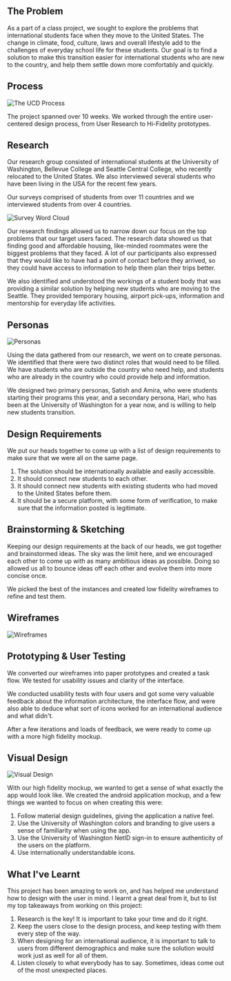 ## The Problem

As a part of a class project, we sought to explore the problems that international students face when they move to the United States. The change in climate, food, culture, laws and overall lifestyle add to the challenges of everyday school life for these students. Our goal is to find a solution to make this transition easier for international students who are new to the country, and help them settle down more comfortably and quickly.

## Process

![The UCD Process](assets/img/projects/uwise/process-1.png)

The project spanned over 10 weeks. We worked through the entire user-centered design process, from User Research to Hi-Fidelity prototypes.

## Research

Our research group consisted of international students at the University of Washington, Bellevue College and Seattle Central College, who recently relocated to the United States. We also interviewed several students who have been living in the USA for the recent few years.

Our surveys comprised of students from over 11 countries and we interviewed students from over 4 countries.

![Survey Word Cloud](assets/img/projects/uwise/research-1.png)

Our research findings allowed us to narrow down our focus on the top problems that our target users faced. The research data showed us that finding good and affordable housing, like-minded roommates were the biggest problems that they faced. A lot of our participants also expressed that they would like to have had a point of contact before they arrived, so they could have access to information to help them plan their trips better.

We also identified and understood the workings of a student body that was providing a similar solution by helping new students who are moving to the Seattle. They provided temporary housing, airport pick-ups, information and mentorship for everyday life activities.

## Personas

![Personas](assets/img/projects/uwise/personas-2.png)

Using the data gathered from our research, we went on to create personas. We identified that there were two distinct roles that would need to be filled. We have students who are outside the country who need help, and students who are already in the country who could provide help and information.

We designed two primary personas, Satish and Amira, who were students starting their programs this year, and a secondary persona, Hari, who has been at the University of Washington for a year now, and is willing to help new students transition.

## Design Requirements

We put our heads together to come up with a list of design requirements to make sure that we were all on the same page.

1. The solution should be internationally available and easily accessible.
2. It should connect new students to each other.
3. It should connect new students with existing students who had moved to the United States before them.
4. It should be a secure platform, with some form of verification, to make sure that the information posted is legitimate.

## Brainstorming & Sketching

Keeping our design requirements at the back of our heads, we got together and brainstormed ideas. The sky was the limit here, and we encouraged each other to come up with as many ambitious ideas as possible. Doing so allowed us all to bounce ideas off each other and evolve them into more concise once. 

We picked the best of the instances and created low fidelity wireframes to refine and test them.

## Wireframes

![Wireframes](assets/img/projects/uwise/wireframes-1.jpg)

## Prototyping & User Testing

We converted our wireframes into paper prototypes and created a task flow. We tested for usability issues and clarity of the interface.

We conducted usability tests with four users and got some very valuable feedback about the information architecture, the interface flow, and were also able to deduce what sort of icons worked for an international audience and what didn't.

After a few iterations and loads of feedback, we were ready to come up with a more high fidelity mockup.

## Visual Design

![Visual Design](assets/img/projects/uwise/hi-fidelity-1.png)

With our high fidelity mockup, we wanted to get a sense of what exactly the app would look like. We created the android application mockup, and a few things we wanted to focus on when creating this were:

1. Follow material design guidelines, giving the application a native feel.
2. Use the University of Washington colors and branding to give users a sense of familiarity when using the app.
3. Use the University of Washington NetID sign-in to ensure authenticity of the users on the platform.
4. Use internationally understandable icons.

## What I've Learnt

This project has been amazing to work on, and has helped me understand how to design with the user in mind. I learnt a great deal from it, but to list my top takeaways from working on this project:

1. Research is the key! It is important to take your time and do it right.
2. Keep the users close to the design process, and keep testing with them every step of the way.
3. When designing for an international audience, it is important to talk to users from different demographics and make sure the solution would work just as well for all of them.
4. Listen closely to what everybody has to say. Sometimes, ideas come out of the most unexpected places.